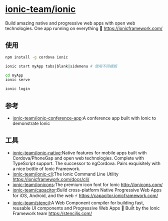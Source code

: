 # [ionic-team/ionic](https://github.com/ionic-team/ionic)

Build amazing native and progressive web apps with open web technologies. One app running on everything 🎉 https://ionicframework.com/

## 使用

```sh
npm install -g cordova ionic

ionic start myApp tabs|blank|sidemenu # 使用不同模版

cd myApp
ionic serve

ionic login
```

## 参考

* [ionic-team/ionic-conference-app](https://github.com/ionic-team/ionic-conference-app):A conference app built with Ionic to demonstrate Ionic

## 工具

* [ionic-team/ionic-native](https://github.com/ionic-team/ionic-native):Native features for mobile apps built with Cordova/PhoneGap and open web technologies. Complete with TypeScript support. The successor to ngCordova. Pairs exquisitely with a nice bottle of Ionic Framework.
* [ionic-team/ionic-cli](https://github.com/ionic-team/ionic-cli):The Ionic Command Line Utility https://ionicframework.com/docs/cli/
* [ionic-team/ionicons](https://github.com/ionic-team/ionicons):The premium icon font for Ionic http://ionicons.com/
* [ionic-team/capacitor](https://github.com/ionic-team/capacitor):Build cross-platform Native Progressive Web Apps for iOS, Android, and the web ⚡️ https://capacitor.ionicframework.com/
* [ionic-team/stencil](https://github.com/ionic-team/stencil):A Web Component compiler for building fast, reusable UI components and Progressive Web Apps 💎 Built by the Ionic Framework team https://stenciljs.com/
